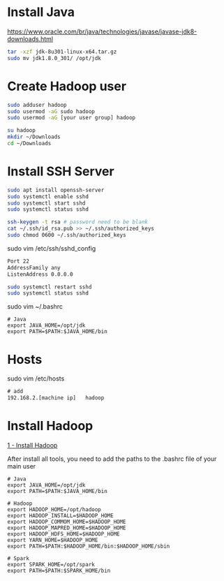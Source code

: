 # Install Java

https://www.oracle.com/br/java/technologies/javase/javase-jdk8-downloads.html

```sh
tar -xzf jdk-8u301-linux-x64.tar.gz
sudo mv jdk1.8.0_301/ /opt/jdk
```

# Create Hadoop user

```sh
sudo adduser hadoop
sudo usermod -aG sudo hadoop
sudo usermod -aG [your user group] hadoop

su hadoop
mkdir ~/Downloads
cd ~/Downloads
```

# Install SSH Server
```sh
sudo apt install openssh-server
sudo systemctl enable sshd
sudo systemctl start sshd
sudo systemctl status sshd

ssh-keygen -t rsa # password need to be blank
cat ~/.ssh/id_rsa.pub >> ~/.ssh/authorized_keys
sudo chmod 0600 ~/.ssh/authorized_keys

```

sudo vim /etc/ssh/sshd_config
```txt
Port 22
AddressFamily any
ListenAddress 0.0.0.0
```

```sh
sudo systemctl restart sshd
sudo systemctl status sshd
```


sudo vim ~/.bashrc
```bashrc
# Java
export JAVA_HOME=/opt/jdk
export PATH=$PATH:$JAVA_HOME/bin
```


# Hosts

sudo vim /etc/hosts

```txt
# add
192.168.2.[machine ip]   hadoop
``` 


# Install Hadoop

[1 - Install Hadoop](./1_install_hadoop.md)


After install all tools, you need to add the paths to the .bashrc file of your main user

```bashrc
# Java
export JAVA_HOME=/opt/jdk
export PATH=$PATH:$JAVA_HOME/bin

# Hadoop
export HADOOP_HOME=/opt/hadoop
export HADOOP_INSTALL=$HADOOP_HOME
export HADOOP_COMMOM_HOME=$HADOOP_HOME
export HADOOP_MAPRED_HOME=$HADOOP_HOME
export HADOOP_HDFS_HOME=$HADOOP_HOME
export YARN_HOME=$HADOOP_HOME
export PATH=$PATH:$HADOOP_HOME/bin:$HADOOP_HOME/sbin

# Spark
export SPARK_HOME=/opt/spark
export PATH=$PATH:$SPARK_HOME/bin
```